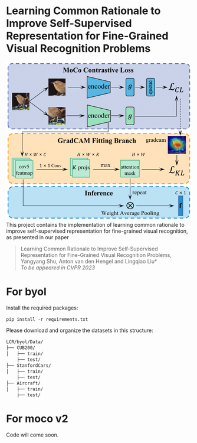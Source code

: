 # Learning Common Rationale to Improve Self-Supervised Representation for Fine-Grained Visual Recognition Problems 
<img src="examples/framework.png"> 
This project contains the implementation of learning common rationale to improve self-supervised representation for fine-grained visual recognition, as presented in our paper

> Learning Common Rationale to Improve Self-Supervised Representation for Fine-Grained Visual Recognition Problems,   
> Yangyang Shu, Anton van den Hengel and Lingqiao Liu*  
> *To be appeared in CVPR 2023*

# For byol
Install the required packages:
```
pip install -r requirements.txt
```

Please download and organize the datasets in this structure:
```
LCR/byol/Data/
├── CUB200/
│   ├── train/ 
    ├── test/
├── StanfordCars/
│   ├── train/ 
    ├── test/
├── Aircraft/
│   ├── train/ 
    ├── test/
```

# For moco v2

Code will come soon.


